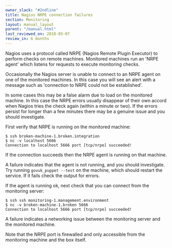 ```yaml
---
owner_slack: "#2ndline"
title: Nagios NRPE connection failures
section: Monitoring
layout: manual_layout
parent: "/manual.html"
last_reviewed_on: 2018-03-07
review_in: 6 months
---
```


Nagios uses a protocol called NRPE (Nagios Remote Plugin Executor) to perform
checks on remote machines. Monitored machines run an 'NRPE agent' which
listens for requests to execute monitoring checks.

Occasionally the Nagios server is unable to connect to an NRPE agent on one of
the monitored machines. In this case you will see an alert with a message such
as 'connection to NRPE could not be established'.

In some cases this may be a false alarm due to load on the monitored machine.
In this case the NRPE errors usually disappear of their own accord when Nagios
tries the check again (within a minute or two). If the errors persist for
longer than a few minutes there may be a genuine issue and you should
investigate.

First verify that NRPE is running on the monitored machine:

```
$ ssh broken-machine-1.broken.integration
$ nc -v localhost 5666
Connection to localhost 5666 port [tcp/nrpe] succeeded!
```

If the connection succeeds then the NRPE agent is running on that machine.

A failure indicates that the agent is not running, and you should
investigate. Try running `govuk_puppet --test` on the machine, which should
restart the service. If it fails check the output for errors.

If the agent is running ok, next check that you can connect from the
monitoring server:

```
$ ssh ssh monitoring-1.management.environment
$ nc -v broken-machine-1.broken 5666
Connection to localhost 5666 port [tcp/nrpe] succeeded!
```

A failure indicates a networking issue between the monitoring server and the
monitored machine.

Note that the NRPE port is firewalled and only accessible from the
monitoring machine and the box itself.
